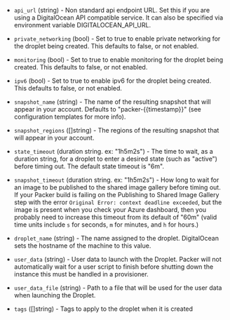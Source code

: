 <!-- Code generated from the comments of the Config struct in builder/digitalocean/config.go; DO NOT EDIT MANUALLY -->

-   `api_url` (string) - Non standard api endpoint URL. Set this if you are
    using a DigitalOcean API compatible service. It can also be specified via
    environment variable DIGITALOCEAN_API_URL.
    
-   `private_networking` (bool) - Set to true to enable private networking
    for the droplet being created. This defaults to false, or not enabled.
    
-   `monitoring` (bool) - Set to true to enable monitoring for the droplet
    being created. This defaults to false, or not enabled.
    
-   `ipv6` (bool) - Set to true to enable ipv6 for the droplet being
    created. This defaults to false, or not enabled.
    
-   `snapshot_name` (string) - The name of the resulting snapshot that will
    appear in your account. Defaults to "packer-{{timestamp}}" (see
    configuration templates for more info).
    
-   `snapshot_regions` ([]string) - The regions of the resulting
    snapshot that will appear in your account.
    
-   `state_timeout` (duration string. ex: "1h5m2s") - The time to wait, as a duration string, for a
    droplet to enter a desired state (such as "active") before timing out. The
    default state timeout is "6m".
    
-   `snapshot_timeout` (duration string. ex: "1h5m2s") - How long to wait for an image to be published to the shared image
    gallery before timing out. If your Packer build is failing on the
    Publishing to Shared Image Gallery step with the error `Original Error:
    context deadline exceeded`, but the image is present when you check your
    Azure dashboard, then you probably need to increase this timeout from
    its default of "60m" (valid time units include `s` for seconds, `m` for
    minutes, and `h` for hours.)
    
-   `droplet_name` (string) - The name assigned to the droplet. DigitalOcean
    sets the hostname of the machine to this value.
    
-   `user_data` (string) - User data to launch with the Droplet. Packer will
    not automatically wait for a user script to finish before shutting down the
    instance this must be handled in a provisioner.
    
-   `user_data_file` (string) - Path to a file that will be used for the user
    data when launching the Droplet.
    
-   `tags` ([]string) - Tags to apply to the droplet when it is created
    